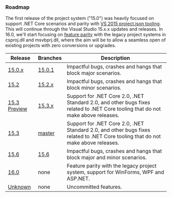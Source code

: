 ### Roadmap

The first release of the project system ("15.0") was heavily focused on support .NET Core scenarios and parity with [VS 2015 project.json tooling](https://github.com/dotnet/roslyn-project-system/issues?utf8=%E2%9C%93&q=label%3AParity-XProj%20). This will continue through the Visual Studio 15.x.x updates and releases. In 16.0, we'll start focusing on [feature parity](https://github.com/dotnet/roslyn-project-system/labels/Parity-VSLangProj) with the legacy project systems in csproj.dll and msvbprj.dll, where the aim will be to allow a seamless open of existing projects with zero conversions or upgrades.

|Release|Branches|Description|
|-------|--------|--------|
|[15.0.x](https://github.com/dotnet/roslyn-project-system/milestone/4)|[15.0.1](https://github.com/dotnet/roslyn-project-system/tree/dev15.0.x)|Impactful bugs, crashes and hangs that block major scenarios.
|[15.2](https://github.com/dotnet/roslyn-project-system/milestone/14)|[15.2.x](https://github.com/dotnet/roslyn-project-system/tree/dev15.2.x)|Impactful bugs, crashes and hangs that block minor scenarios.
|[15.3 Preview](https://github.com/dotnet/roslyn-project-system/milestone/15)|[15.3.x](https://github.com/dotnet/roslyn-project-system/tree/dev15.3.x)|Support for .NET Core 2.0, .NET Standard 2.0, and other bugs fixes related to .NET Core tooling that do not make above releases.
|[15.3](https://github.com/dotnet/roslyn-project-system/milestone/7)|[master](https://github.com/dotnet/roslyn-project-system/tree/master)|Support for .NET Core 2.0, .NET Standard 2.0, and other bugs fixes related to .NET Core tooling that do not make above releases.
|[15.6](https://github.com/dotnet/project-system/milestone/16)|[15.6](https://github.com/dotnet/roslyn-project-system/tree/dev15.6)|Impactful bugs, crashes and hangs that block major and minor scenarios.
|[16.0](https://github.com/dotnet/roslyn-project-system/milestone/12)|none|Feature parity with the legacy project system, support for WinForms, WPF and ASP.NET.
|[Unknown](https://github.com/dotnet/roslyn-project-system/milestone/5)|none|Uncommitted features.
